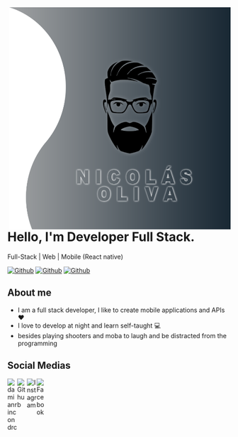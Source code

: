 <img align="right" width="500" height="500" src="https://github.com/NicolasOliva98/NicolasOliva98/blob/master/banner.png">

# Hello, I'm Developer Full Stack.
Full-Stack | Web | Mobile (React native)

[![Github](https://img.shields.io/github/followers/NicolasOliva98?style=social)](https://github.com/NicolasOliva98)
[![Github](https://img.shields.io/github/stars/NicolasOliva98/NicolasOliva98?style=social)](https://github.com/NicolasOliva98/NicolasOliva98)
[![Github](https://img.shields.io/github/watchers/NicolasOliva98/NicolasOliva98?style=social)](https://github.com/NicolasOliva98/NicolasOliva98)

## About me

- I am a full stack developer, I like to create mobile applications and APIs ♥
- I love to develop at night and learn self-taught 💻
- besides playing shooters and moba to laugh and be distracted from the programming

## Social Medias

<a href="https://twitter.com/farkuuad">
  <img align="left" alt="damianrincondrc" width="22px" src="https://img.icons8.com/fluent/48/000000/twitter.png"/>
</a>
<a href="https://github.com/NicolasOliva98/">
  <img align="left" alt="Github" width="22px" src="https://img.icons8.com/fluent/48/000000/github.png"/>
</a>
<a href="https://www.instagram.com/tio_lord/">
  <img align="left" alt="Instagram" width="22px" src="https://img.icons8.com/nolan/64/instagram-new.png"/>
</a>
<a href="https://www.facebook.com/Lordfarkuuad">
  <img align="left" alt="Facebook" width="22px" src="https://img.icons8.com/android/24/000000/facebook.png"/>
</a>
